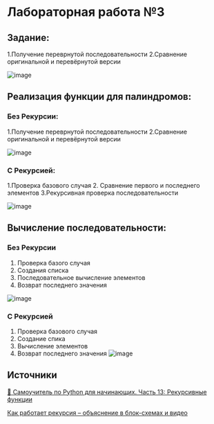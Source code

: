 # Лабораторная работа №3

## Задание:
1.Получение переврнутой последовательности
2.Сравнение оригинальной и перевёрнутой версии

![image](https://github.com/user-attachments/assets/c9773d78-ced3-48ed-989f-a5f531193bb3)

## Реализация функции для палиндромов:
### Без Рекурсии:
1.Получение переврнутой последовательности
2.Сравнение оригинальной и перевёрнутой версии

![image](https://github.com/user-attachments/assets/e3af2f01-3143-4db7-8511-fc982cbf6590)
### С Рекурсией:
1.Проверка базового случая
2. Сравнение первого и последнего элементов
3.Рекурсивная проверка последовательности
   
![image](https://github.com/user-attachments/assets/fc049687-cf96-44c4-bfde-cf7bdc1d1efc)

## Вычисление последовательности:
### Без Рекурсии
1. Проверка базого случая
2. Создания списка
3. Последовательное вычисление элементов
4. Возврат последнего значения
   
![image](https://github.com/user-attachments/assets/63627e7d-2829-4e9a-b63f-43b2e452d2bb)
### С Рекурсией
1. Проверка базового случая
2. Создание спика
3. Вычисление элементов
4. Возврат последнего значения
![image](https://github.com/user-attachments/assets/d84a0e4b-edc7-4ede-841a-568af41aec9c)

## Источники
[🐍 Самоучитель по Python для начинающих. Часть 13: Рекурсивные функции](https://proglib.io/p/samouchitel-po-python-dlya-nachinayushchih-chast-13-rekursivnye-funkcii-2023-01-23)

[Как работает рекурсия – объяснение в блок-схемах и видео](https://habr.com/ru/articles/337030/)
